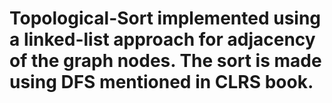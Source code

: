 # Topological-Sort implemented using a linked-list approach for adjacency of the graph nodes. The sort is made using DFS mentioned in CLRS book.
